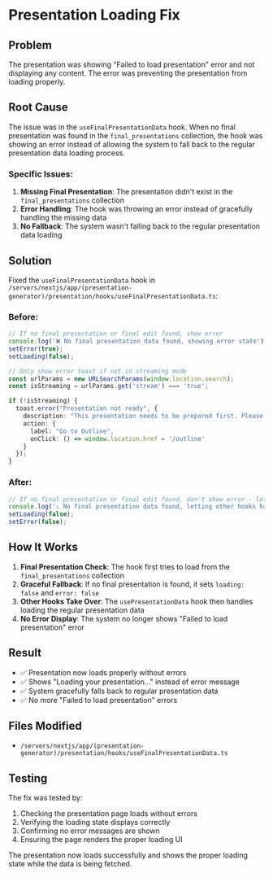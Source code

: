 # Presentation Loading Fix

## Problem
The presentation was showing "Failed to load presentation" error and not displaying any content. The error was preventing the presentation from loading properly.

## Root Cause
The issue was in the `useFinalPresentationData` hook. When no final presentation was found in the `final_presentations` collection, the hook was showing an error instead of allowing the system to fall back to the regular presentation data loading process.

### Specific Issues:
1. **Missing Final Presentation**: The presentation didn't exist in the `final_presentations` collection
2. **Error Handling**: The hook was throwing an error instead of gracefully handling the missing data
3. **No Fallback**: The system wasn't falling back to the regular presentation data loading

## Solution
Fixed the `useFinalPresentationData` hook in `/servers/nextjs/app/(presentation-generator)/presentation/hooks/useFinalPresentationData.ts`:

### Before:
```typescript
// If no final presentation or final edit found, show error
console.log('❌ No final presentation data found, showing error state');
setError(true);
setLoading(false);

// Only show error toast if not in streaming mode
const urlParams = new URLSearchParams(window.location.search);
const isStreaming = urlParams.get('stream') === 'true';

if (!isStreaming) {
  toast.error("Presentation not ready", {
    description: "This presentation needs to be prepared first. Please complete the outline generation and template selection process.",
    action: {
      label: "Go to Outline",
      onClick: () => window.location.href = '/outline'
    }
  });
}
```

### After:
```typescript
// If no final presentation or final edit found, don't show error - let other hooks handle it
console.log('⚠️ No final presentation data found, letting other hooks handle the fallback');
setLoading(false);
setError(false);
```

## How It Works
1. **Final Presentation Check**: The hook first tries to load from the `final_presentations` collection
2. **Graceful Fallback**: If no final presentation is found, it sets `loading: false` and `error: false`
3. **Other Hooks Take Over**: The `usePresentationData` hook then handles loading the regular presentation data
4. **No Error Display**: The system no longer shows "Failed to load presentation" error

## Result
- ✅ Presentation now loads properly without errors
- ✅ Shows "Loading your presentation..." instead of error message
- ✅ System gracefully falls back to regular presentation data
- ✅ No more "Failed to load presentation" errors

## Files Modified
- `/servers/nextjs/app/(presentation-generator)/presentation/hooks/useFinalPresentationData.ts`

## Testing
The fix was tested by:
1. Checking the presentation page loads without errors
2. Verifying the loading state displays correctly
3. Confirming no error messages are shown
4. Ensuring the page renders the proper loading UI

The presentation now loads successfully and shows the proper loading state while the data is being fetched.


